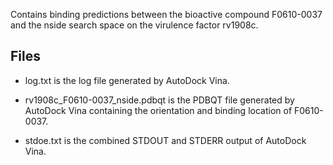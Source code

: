 Contains binding predictions between the bioactive compound F0610-0037 and the nside search space on the virulence factor rv1908c.

## Files

- log.txt is the log file generated by AutoDock Vina.

- rv1908c_F0610-0037_nside.pdbqt is the PDBQT file generated by AutoDock Vina containing the orientation and binding location of F0610-0037.

- stdoe.txt is the combined STDOUT and STDERR output of AutoDock Vina.

